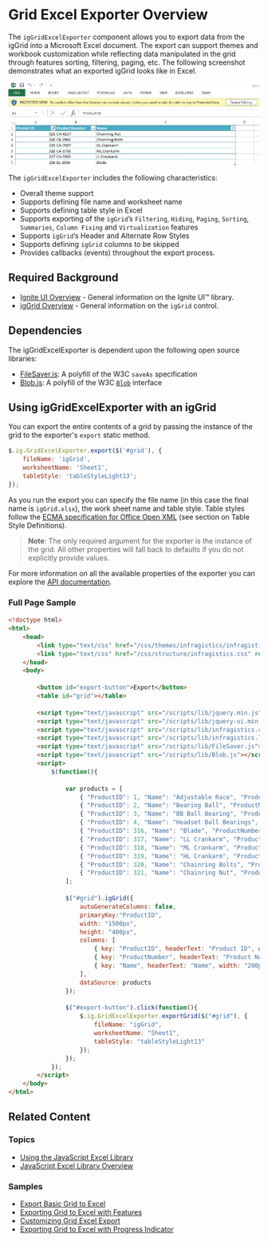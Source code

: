 ﻿<!--
|metadata|
{
    "fileName": "iggridexcelexporter-overview",
    "controlName": ["igExcel", "igGrid"],
    "tags": ["Exporting"]
}
|metadata|
-->

# Grid Excel Exporter Overview
The `igGridExcelExporter` component allows you to export data from the igGrid into a Microsoft Excel document. The export can support themes and workbook customization while reflecting data manipulated in the grid through features sorting, filtering, paging, etc. The following screenshot demonstrates what an exported igGrid looks like in Excel.

![igGridExcelExporter](images/igGridExcelExporter.jpg "igGridExcelExporter") 

The `igGridExcelExporter` includes the following characteristics:  

 - Overall theme support
 - Supports defining file name and worksheet name
 - Supports defining table style in Excel
 - Supports exporting of the `igGrid`’s `Filtering`, `Hiding`, `Paging`, `Sorting`, `Summaries`, `Column Fixing` and `Virtualization` features
 - Supports `igGrid`’s Header and Alternate Row Styles
 - Supports defining `igGrid` columns to be skipped
 - Provides callbacks (events) throughout the export process.

## Required Background
- [Ignite UI Overview](NetAdvantage-for-jQuery-Overview.html "Ignite UI Overview") - General information on the Ignite UI™ library.  
- [igGrid Overview](igGrid-Overview.html "igGrid Overview") - General information on the `igGrid` control.

## Dependencies
The igGridExcelExporter is dependent upon the following open source libraries:

- [FileSaver.js](https://github.com/eligrey/FileSaver.js/): A polyfill of the W3C `saveAs` specification
- [Blob.js](https://github.com/eligrey/Blob.js/): A polyfill of the W3C [`Blob`](https://developer.mozilla.org/en-US/docs/Web/API/Blob) interface
  
## Using igGridExcelExporter with an igGrid
You can export the entire contents of a grid by passing the instance of the grid to the exporter's `export` static method. 

```javascript
$.ig.GridExcelExporter.export($('#grid'), { 	
	fileName: 'igGrid',
	worksheetName: 'Sheet1',
	tableStyle: 'tableStyleLight13';
});
```
As you run the export you can specify the file name (in this case the final name is `igGrid.xlsx`), the work sheet name and table style. Table styles follow the [ECMA specification for Office Open XML](http://www.ecma-international.org/news/TC45_current_work/TC45_available_docs.htm) (see section on Table Style Definitions).

> **Note**: The only  required argument for the exporter is the instance of the grid. All other properties will fall back to defaults if you do not explicitly provide values.

For more information on all the available properties of the exporter you can explore the [API documentation](%%jQueryApiUrl%%/ig.gridexcelexporter#overview).

### Full Page Sample
```html
<!doctype html>
<html>
    <head>
        <link type="text/css" href="/css/themes/infragistics/infragistics.theme.css" rel="stylesheet" />
        <link type="text/css" href="/css/structure/infragistics.css" rel="stylesheet" />
    </head>
    <body>
        
        <button id="export-button">Export</button>
        <table id="grid"></table>
        
        <script type="text/javascript" src="/scripts/lib/jquery.min.js"></script>
        <script type="text/javascript" src="/scripts/lib/jquery-ui.min.js"></script>
        <script type="text/javascript" src="/scripts/lib/infragistics.core.js"></script>
        <script type="text/javascript" src="/scripts/lib/infragistics.lob.js"></script>
        <script type="text/javascript" src="/scripts/lib/FileSaver.js"></script>
        <script type="text/javascript" src="/scripts/lib/Blob.js"></script>
        <script>
            $(function(){
            
                var products = [  
                    { "ProductID": 1, "Name": "Adjustable Race", "ProductNumber": "AR-5381" },  
                    { "ProductID": 2, "Name": "Bearing Ball", "ProductNumber": "BA-8327" },  
                    { "ProductID": 3, "Name": "BB Ball Bearing", "ProductNumber": "BE-2349" },  
                    { "ProductID": 4, "Name": "Headset Ball Bearings", "ProductNumber": "BE-2908" },
                    { "ProductID": 316, "Name": "Blade", "ProductNumber": "BL-2036" },
                    { "ProductID": 317, "Name": "LL Crankarm", "ProductNumber": "CA-5965" },
                    { "ProductID": 318, "Name": "ML Crankarm", "ProductNumber": "CA-6738" },
                    { "ProductID": 319, "Name": "HL Crankarm", "ProductNumber": "CA-7457" },
                    { "ProductID": 320, "Name": "Chainring Bolts", "ProductNumber": "CB-2903" },
                    { "ProductID": 321, "Name": "Chainring Nut", "ProductNumber": "CN-6137" }
                ];
                
                $("#grid").igGrid({
                    autoGenerateColumns: false,
                    primaryKey:"ProductID",
                    width: "1500px",
                    height: "400px",
                    columns: [
                        { key: "ProductID", headerText: "Product ID", width: "150px", dataType:"number"},
                        { key: "ProductNumber", headerText: "Product Number", width: "150px"},
                        { key: "Name", headerText: "Name", width: "200px"},
                    ],
                    dataSource: products
                });
                
                $("#export-button").click(function(){
                    $.ig.GridExcelExporter.exportGrid($("#grid"), { 	
                        fileName: "igGrid",
                        worksheetName: "Sheet1",
                        tableStyle: "tableStyleLight13"
                    });
                });
            });
        </script>
    </body>
</html>
```

## Related Content

### Topics
- [Using the JavaScript Excel Library](Using-the-JavaScript-Excel-Library.html)
- [JavaScript Excel Library Overview](JavaScript-Excel-Library-Overview.html)

### <a id="samples"></a> Samples

-   [Export Basic Grid to Excel](%%SamplesUrl%%/grid/export-basic-grid)
-   [Exporting Grid to Excel with Features](%%SamplesUrl%%/grid/export-feature-rich-grid)
-   [Customizing Grid Excel Export](%%SamplesUrl%%/grid/export-client-events)
-   [Exporting Grid to Excel with Progress Indicator](%%SamplesUrl%%/grid/export-grid-loading-indicator)
